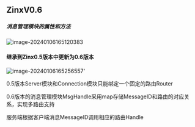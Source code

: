 ## ZinxV0.6

##### 消息管理模块的属性和方法

![image-20240106165120383](C:\Users\armstrong\AppData\Roaming\Typora\typora-user-images\image-20240106165120383.png)

#### 继承到Zinx0.5版本中更新为0.6版本



![image-20240106165256557](C:\Users\armstrong\AppData\Roaming\Typora\typora-user-images\image-20240106165256557.png)‘

0.5版本Server模块和Connection模块只能绑定一个固定的路由Router

0.6版本的消息管理模块MsgHandle采用map存储MessageID和路由的对应关系，实现多路由支持

服务端根据客户端消息MessageID调用相应的路由Handle